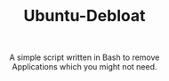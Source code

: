 <br>
<h1 align="center">Ubuntu-Debloat</h1>
<br>
<p align="center">A simple script written in Bash to remove<br>Applications which you might not need.</p>
<br>
